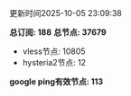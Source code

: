 更新时间2025-10-05 23:09:38

**总订阅: 188**
**总节点: 37679**
- vless节点: 10805
- hysteria2节点: 12

**google ping有效节点: 113**
